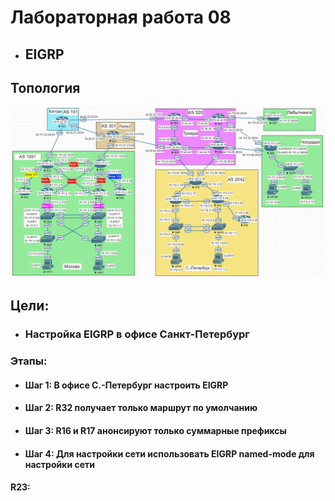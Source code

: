 # Лабораторная работа 08
+ ## EIGRP
## Топология
![](https://github.com/sergl352130/OTUS_NE_Homeworks/blob/main/Labs/Hw06/Network_topology_OSPF.png?raw=true)

## Цели:
+ ### Настройка EIGRP в офисе Санкт-Петербург

### Этапы:
+ #### Шаг 1: В офисе С.-Петербург настроить EIGRP
+ #### Шаг 2: R32 получает только маршрут по умолчанию
+ #### Шаг 3: R16 и R17 анонсируют только суммарные префиксы
+ #### Шаг 4: Для настройки сети использовать EIGRP named-mode для настройки сети


#### R23:

```

```